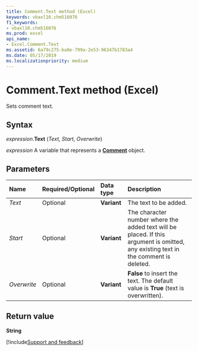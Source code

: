 ```yaml
---
title: Comment.Text method (Excel)
keywords: vbaxl10.chm516076
f1_keywords:
- vbaxl10.chm516076
ms.prod: excel
api_name:
- Excel.Comment.Text
ms.assetid: 6a79c275-ba8e-799a-2e53-96347b1783a4
ms.date: 05/17/2019
ms.localizationpriority: medium
---
```



# Comment.Text method (Excel)

Sets comment text.


## Syntax

_expression_.**Text** (_Text_, _Start_, _Overwrite_)

_expression_ A variable that represents a **[Comment](Excel.Comment.md)** object.


## Parameters

|Name|Required/Optional|Data type|Description|
|:-----|:-----|:-----|:-----|
| _Text_|Optional| **Variant**|The text to be added.|
| _Start_|Optional| **Variant**|The character number where the added text will be placed. If this argument is omitted, any existing text in the comment is deleted.|
| _Overwrite_|Optional| **Variant**| **False** to insert the text. The default value is **True** (text is overwritten).|


## Return value

**String**




[!include[Support and feedback](~/includes/feedback-boilerplate.md)]
